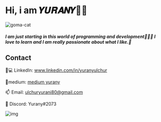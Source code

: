 # Hi, i am 𝒀𝑼𝑹𝑨𝑵𝒀👋🙋


![goma-cat](https://github.com/YuranyUlchur/YuranyUlchur/assets/111533983/af74dfc9-eaa2-4274-b2f6-a7822c6938af)



#### *I am just starting in this world of programming and development👩🏽‍💻 I love to learn and I am really passionate about what I like.💖*
## Contact
👩💻 LinkedIn: www.linkedin.com/in/yuranyulchur

📜medium: [medium yurany](https://medium.com/@ulchuryurani80)

📫 Email: ulchuryurani80@gmail.com

🤖 Discord: Yurany#2073



![img](https://github.com/YuranyUlchur/YuranyUlchur/assets/111533983/51f69ea1-9ec3-45dd-91f4-9665883ccd37)
